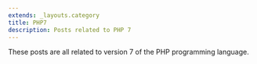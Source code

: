 ```yaml
---
extends: _layouts.category
title: PHP7
description: Posts related to PHP 7
---
```


These posts are all related to version 7 of the PHP programming language.
